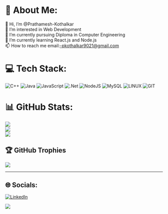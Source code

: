 
<!---
Prathamesh-Kothalkar/Prathamesh-Kothalkar is a ✨ special ✨ repository because its `README.md` (this file) appears on your GitHub profile.
You can click the Preview link to take a look at your changes.
--->
# 💫 About Me:
👋 Hi, I’m @Prathamesh-Kothalkar<br>👀 I’m interested in Web Development<br>🌱 I’m currently pursuing Diploma in Computer Engineering<br>💞️ I’m currently learning React.js and Node.js<br>📫 How to reach me email:-pkothalkar9021@gmail.com


# 💻 Tech Stack:
![C++](https://img.shields.io/badge/c++-%2300599C.svg?style=for-the-badge&logo=c%2B%2B&logoColor=white) ![Java](https://img.shields.io/badge/java-%23ED8B00.svg?style=for-the-badge&logo=openjdk&logoColor=white) ![JavaScript](https://img.shields.io/badge/javascript-%23323330.svg?style=for-the-badge&logo=javascript&logoColor=%23F7DF1E) ![.Net](https://img.shields.io/badge/.NET-5C2D91?style=for-the-badge&logo=.net&logoColor=white) ![NodeJS](https://img.shields.io/badge/node.js-6DA55F?style=for-the-badge&logo=node.js&logoColor=white) ![MySQL](https://img.shields.io/badge/mysql-%2300000f.svg?style=for-the-badge&logo=mysql&logoColor=white) ![LINUX](https://img.shields.io/badge/Linux-FCC624?style=for-the-badge&logo=linux&logoColor=black) ![GIT](https://img.shields.io/badge/Git-fc6d26?style=for-the-badge&logo=git&logoColor=white)
# 📊 GitHub Stats:
![](https://github-readme-stats.vercel.app/api?username=Prathamesh-Kothalkar&theme=dark&hide_border=false&include_all_commits=false&count_private=false)<br/>
![](https://github-readme-streak-stats.herokuapp.com/?user=Prathamesh-Kothalkar&theme=dark&hide_border=false)<br/>
![](https://github-readme-stats.vercel.app/api/top-langs/?username=Prathamesh-Kothalkar&theme=dark&hide_border=false&include_all_commits=false&count_private=false&layout=compact)


## 🏆 GitHub Trophies
![](https://github-profile-trophy.vercel.app/?username=Prathamesh-Kothalkar&theme=radical&no-frame=false&no-bg=false&margin-w=4)

---

## 🌐 Socials:
[![LinkedIn](https://img.shields.io/badge/LinkedIn-%230077B5.svg?logo=linkedin&logoColor=white)](https://linkedin.com/in/https://in.linkedin.com/in/prathamesh-kothalkar-0b0949243) 

[![](https://visitcount.itsvg.in/api?id=Prathamesh-Kothalkar&icon=2&color=9)](https://visitcount.itsvg.in)

<!-- Proudly created with GPRM ( https://gprm.itsvg.in ) -->
